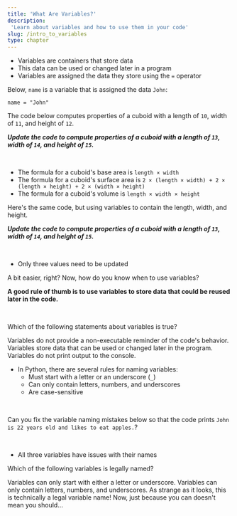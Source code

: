 ```yaml
---
title: 'What Are Variables?'
description:
 'Learn about variables and how to use them in your code'
slug: /intro_to_variables
type: chapter
---
```


<!-- EXERCISE { -->

<exercise id="1" title="Introduction to Variables">

- Variables are containers that store data
- This data can be used or changed later in a program
- Variables are assigned the data they store using the `=` operator

Below, `name` is a variable that is assigned the data `John`:
```
name = "John"
```

The code below computes properties of a cuboid with a length of `10`, width of `11`, and height of `12`.

***Update the code to compute properties of a cuboid with a length of `13`, width of `14`, and height of `15`.***

<br>

<codeblock id="intro_to_variables_01a">

- The formula for a cuboid's base area is `length × width`
- The formula for a cuboid's surface area is `2 × (length × width) + 2 × (length × height) + 2 × (width × height)`
- The formula for a cuboid's volume is `length × width × height`

</codeblock>

Here's the same code, but using variables to contain the length, width, and height.

***Update the code to compute properties of a cuboid with a length of `13`, width of `14`, and height of `15`.***

<br>

<codeblock id="intro_to_variables_01b">

- Only three values need to be updated

</codeblock>

A bit easier, right? Now, how do you know when to use variables?

**A good rule of thumb is to use variables to store data that could be reused later in the code.**

<br>

</exercise>

<!-- EXERCISE } -->

<!-- EXERCISE { -->

<exercise id="2" title="Check: Introduction to Variables">

Which of the following statements about variables is true?

<choice>

<opt text="Variables provide a non-executable reminder of the code's behavior">
Variables do not provide a non-executable reminder of the code's behavior.
</opt>

<opt text="Variables store data that can be used or changed later in the program" correct="true">
Variables store data that can be used or changed later in the program.
</opt>

<opt text="Variables print output to the console">
Variables do not print output to the console.
</opt>

</choice>

</exercise>

<!-- EXERCISE } -->

<!-- EXERCISE { -->

<exercise id="3" title="Naming Variables">

- In Python, there are several rules for naming variables:
    - Must start with a letter or an underscore (`_`)
    - Can only contain letters, numbers, and underscores
    - Are case-sensitive

<br>

Can you fix the variable naming mistakes below so that the code prints `John is 22 years old and likes to eat apples.`?

<br>

<codeblock id="intro_to_variables_03">

- All three variables have issues with their names

</codeblock>

</exercise>

<!-- EXERCISE } -->

<!-- EXERCISE { -->

<exercise id="4" title="Check: Naming Variables">

Which of the following variables is legally named?

<choice>

<opt text="3rd_item">
Variables can only start with either a letter or underscore.
</opt>

<opt text="third#_item">
Variables can only contain letters, numbers, and underscores.
</opt>

<opt text="thIRD___it3m" correct=true>
As strange as it looks, this is technically a legal variable name!
Now, just because you can doesn't mean you should...
</opt>

</choice>

</exercise>

<!-- EXERCISE } -->
